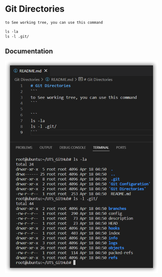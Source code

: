 # Git Directories
```
to See working tree, you can use this command
```

```
ls -la
ls -l .git/
```

## Documentation
![](../docs/img/sshot-2.png)